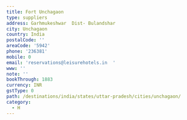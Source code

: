 ```yaml
---
title: Fort Unchagaon
type: suppliers
address: Garhmukeshwar  Dist- Bulandshar
city: Unchagaon
country: India
postalCode: ''
areaCode: '5942'
phone: '236381'
mobile: 0
email: 'reservations@leisurehotels.in  '
www: ''
note: ''
bookThrough: 1883
currency: INR
gstType: 0
path: /destinations/india/states/uttar-pradesh/cities/unchagaon/
category:
  - H
---
```


